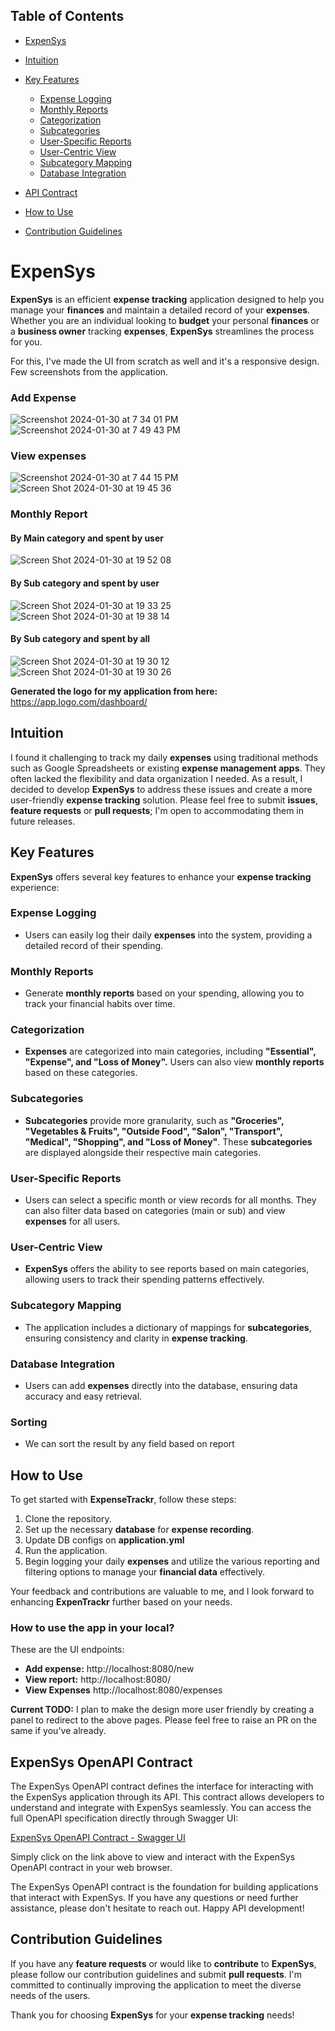 ## Table of Contents
- [ExpenSys](#ExpenSys)
- [Intuition](#intuition)
- [Key Features](#key-features)
    - [Expense Logging](#expense-logging)
    - [Monthly Reports](#monthly-reports)
    - [Categorization](#categorization)
    - [Subcategories](#subcategories)
    - [User-Specific Reports](#user-specific-reports)
    - [User-Centric View](#user-centric-view)
    - [Subcategory Mapping](#subcategory-mapping)
    - [Database Integration](#database-integration)

- [API Contract](#expensys-openapi-contract)
- [How to Use](#how-to-use)
- [Contribution Guidelines](#contribution-guidelines)


# **ExpenSys**

**ExpenSys** is an efficient **expense tracking** application designed to help you manage your **finances** and maintain a detailed record of your **expenses**. Whether you are an individual looking to **budget** your personal **finances** or a **business owner** tracking **expenses**, **ExpenSys** streamlines the process for you.

For this, I've made the UI from scratch as well and it's a responsive design. Few screenshots from the application.
### **Add Expense**
![Screenshot 2024-01-30 at 7 34 01 PM](https://github.com/pradipmudi/expensys/assets/6489613/c7f56fc5-314a-4369-85e4-be69f8e89665)
![Screenshot 2024-01-30 at 7 49 43 PM](https://github.com/pradipmudi/expensys/assets/6489613/9d28d84b-eadc-4d49-868d-21578f8eed33)

### **View expenses**
![Screenshot 2024-01-30 at 7 44 15 PM](https://github.com/pradipmudi/expensys/assets/6489613/09a2ced6-0219-4727-b3be-a613d347fa0e)
![Screen Shot 2024-01-30 at 19 45 36](https://github.com/pradipmudi/expensys/assets/6489613/2f7ef909-50d7-41ad-be4b-77dabe43feb2)

### Monthly Report
#### **By Main category and spent by user**
![Screen Shot 2024-01-30 at 19 52 08](https://github.com/pradipmudi/expensys/assets/6489613/e5d0f9de-fa55-455a-9fcf-8eb4d337ca05)

#### **By Sub category and spent by user**
![Screen Shot 2024-01-30 at 19 33 25](https://github.com/pradipmudi/expensys/assets/6489613/d8e30e90-82fe-41bd-99ce-2da946a357b7)
![Screen Shot 2024-01-30 at 19 38 14](https://github.com/pradipmudi/expensys/assets/6489613/d6827927-375a-458d-a5fc-0ceb7b88e288)


#### **By Sub category and spent by all**
![Screen Shot 2024-01-30 at 19 30 12](https://github.com/pradipmudi/expensys/assets/6489613/2607f71a-ac61-474b-8c43-e7841979747e)
![Screen Shot 2024-01-30 at 19 30 26](https://github.com/pradipmudi/expensys/assets/6489613/21781599-a1aa-4382-8fe4-1bd88475d859)

**Generated the logo for my application from here:** https://app.logo.com/dashboard/

## Intuition
I found it challenging to track my daily **expenses** using traditional methods such as Google Spreadsheets or existing **expense management apps**. They often lacked the flexibility and data organization I needed. As a result, I decided to develop **ExpenSys** to address these issues and create a more user-friendly **expense tracking** solution. Please feel free to submit **issues**, **feature requests** or **pull requests**; I'm open to accommodating them in future releases.

## Key Features

**ExpenSys** offers several key features to enhance your **expense tracking** experience:

### **Expense Logging**
- Users can easily log their daily **expenses** into the system, providing a detailed record of their spending.

### **Monthly Reports**
- Generate **monthly reports** based on your spending, allowing you to track your financial habits over time.

### **Categorization**
- **Expenses** are categorized into main categories, including **"Essential", "Expense", and "Loss of Money".** Users can also view **monthly reports** based on these categories.

### **Subcategories**
- **Subcategories** provide more granularity, such as **"Groceries", "Vegetables & Fruits", "Outside Food", "Salon", "Transport", "Medical", "Shopping", and "Loss of Money"**. These **subcategories** are displayed alongside their respective main categories.

### **User-Specific Reports**
- Users can select a specific month or view records for all months. They can also filter data based on categories (main or sub) and view **expenses** for all users.

### **User-Centric View**
- **ExpenSys** offers the ability to see reports based on main categories, allowing users to track their spending patterns effectively.

### **Subcategory Mapping**
- The application includes a dictionary of mappings for **subcategories**, ensuring consistency and clarity in **expense tracking**.

### **Database Integration**
- Users can add **expenses** directly into the database, ensuring data accuracy and easy retrieval.

### **Sorting**
- We can sort the result by any field based on report

## **How to Use**

To get started with **ExpenseTrackr**, follow these steps:

1. Clone the repository.
2. Set up the necessary **database** for **expense recording**.
3. Update DB configs on **application.yml**
4. Run the application.
5. Begin logging your daily **expenses** and utilize the various reporting and filtering options to manage your **financial data** effectively.

Your feedback and contributions are valuable to me, and I look forward to enhancing **ExpenTrackr** further based on your needs.
### **How to use the app in your local?**
These are the UI endpoints:
- **Add expense:** http://localhost:8080/new
- **View report:** http://localhost:8080/
- **View Expenses** http://localhost:8080/expenses

**Current TODO:** I plan to make the design more user friendly by creating a panel to redirect to the above pages. Please feel free to raise an PR on the same if you've already.

## **ExpenSys OpenAPI Contract**

The ExpenSys OpenAPI contract defines the interface for interacting with the ExpenSys application through its API. This contract allows developers to understand and integrate with ExpenSys seamlessly. You can access the full OpenAPI specification directly through Swagger UI:

[ExpenSys OpenAPI Contract - Swagger UI](https://petstore.swagger.io/?url=https://raw.githubusercontent.com/pradipmudi/expensys/main/src/main/java/com/expensys/openapi/expensys_openapi.yml#/default/get_report)

Simply click on the link above to view and interact with the ExpenSys OpenAPI contract in your web browser.

The ExpenSys OpenAPI contract is the foundation for building applications that interact with ExpenSys. If you have any questions or need further assistance, please don't hesitate to reach out. Happy API development!


## Contribution Guidelines

If you have any **feature requests** or would like to **contribute** to **ExpenSys**, please follow our contribution guidelines and submit **pull requests**. I'm committed to continually improving the application to meet the diverse needs of the users.

Thank you for choosing **ExpenSys** for your **expense tracking** needs!
